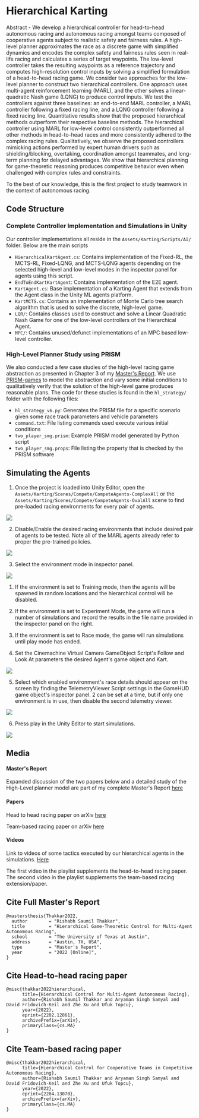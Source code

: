 # Hierarchical Karting
Abstract - We develop a hierarchical controller for head-to-head
autonomous racing and autonomous racing amongst teams composed of cooperative agents subject to realistic safety and fairness rules. 
A high-level planner approximates the race as a
discrete game with simplified dynamics and encodes the complex safety
and fairness rules seen in real-life racing and calculates a series of
target waypoints. The low-level controller takes the resulting waypoints
as a reference trajectory and computes high-resolution control inputs by
solving a simplified formulation of a head-to-head racing game. We
consider two approaches for the low-level planner to construct two
hierarchical controllers. One approach uses multi-agent reinforcement
learning (MARL), and the other solves a linear-quadratic Nash game
(LQNG) to produce control inputs. We test the controllers against three
baselines: an end-to-end MARL controller, a MARL controller following a
fixed racing line, and a LQNG controller following a fixed racing line.
Quantitative results show that the proposed hierarchical methods
outperform their respective baseline methods. The hierarchical
controller using MARL for low-level control consistently outperformed
all other methods in head-to-head races and more consistently adhered to
the complex racing rules. Qualitatively, we observe the proposed
controllers mimicking actions performed by expert human drivers such as
shielding/blocking, overtaking, coordination amongst teammates, and long-term planning for delayed
advantages. We show that hierarchical planning for game-theoretic
reasoning produces competitive behavior even when challenged with
complex rules and constraints.

To the best of our knowledge, this is the first project to study teamwork in the context of autonomous racing. 

## Code Structure

### Complete Controller Implementation and Simulations in Unity 
Our controller implementations all reside in the
`Assets/Karting/Scripts/AI/` folder. Below are the main scripts
- `HierarchicalKartAgent.cs`: Contains implementation of the Fixed-RL,
  the MCTS-RL, Fixed-LQNG, and MCTS-LQNG agents depending on the
  selected high-level and low-level modes in the inspector panel for
  agents using this script.
- `EndToEndKartKartAgent`: Contains implementation of the E2E agent.
- `KartAgent.cs`: Base implementation of a Karting Agent that extends
  from the Agent class in the Unity ML agents platform.
- `KartMCTS.cs`: Contains an implementation of Monte Carlo tree search
  algorithm that is used to solve the discrete, high-level game. 
- `LQR/`: Contains classes used to construct and solve a Linear
  Quadratic Nash Game for one of the low-level controllers of the
  Hierarchical Agent.
- `MPC/`: Contains unused/defunct implementations of an MPC based
  low-level controller.

### High-Level Planner Study using PRISM
We also conducted a few case studies of the high-level racing game
abstraction as presented in Chapter 3 of my
[Master's Report](./THAKKAR-MASTERSREPORT-2022.pdf). We use
[PRISM-games](https://www.prismmodelchecker.org/games/) to model the
abstraction and vary some initial conditions to qualitatively verify
that the solution of the high-level game produces reasonable plans. The
code for these studies is found in the `hl_strategy/` folder with the
following files: 

- `hl_strategy_v6.py`: Generates the PRISM file for a
specific scenario given some race track parameters and vehicle
parameters 
- `command.txt`: File listing commands used execute various initial
  conditions
- `two_player_smg.prism`: Example PRISM model generated by Python script
- `two_player_smg.props`: File listing the property that is checked by
  the PRISM software

## Simulating the Agents

1. Once the project is loaded into Unity Editor, open the
   `Assets/Karting/Scenes/Compete/CompeteAgents-ComplexAll` or the
   `Assets/Karting/Scenes/Compete/CompeteAgents-OvalAll` scene to find
   pre-loaded racing environments for every pair of agents.

![](./readme_images/SceneListing.png)

2. Disable/Enable the desired racing environments that include desired
   pair of agents to be tested. Note all of the MARL agents already
   refer to proper the pre-trained policies.

![](./readme_images/EnvEnable.png)

3. Select the environment mode in inspector panel. 
    
![](./readme_images/EnvModeSelect.png)

   1.  If the environment is set to Training mode, then the agents will
       be spawned in random locations and the hierarchical control will
       be disabled.
    
   2.  If the environment is set to Experiment Mode, the game will run a
       number of simulations and record the results in the file name
       provided in the inspector panel on the right.
    
   3.  If the environment is set to Race mode, the game will run
       simulations until play mode has ended.
     
4. Set the Cinemachine Virtual Camera GameObject Script's Follow and Look At parameters the desired Agent's game
   object and Kart.

![](./readme_images/CameraSetup.png)


5. Select which enabled environment's race details should appear on the
   screen by finding the TelemetryViewer Script settings in the GameHUD
   game object's inspector panel. 2 can be set at a time, but if only one environment is in use, then disable the second telemetry viewer.

![](./readme_images/TelemetryViewerSetup.png)

6. Press play in the Unity Editor to start simulations.

![](./readme_images/RunGame.gif)

## Media
#### Master's Report
Expanded discussion of the two papers below and a detailed study of the
High-Level planner model are part of my complete Master's Report
[here](./THAKKAR-MASTERSREPORT-2022.pdf)

#### Papers
Head to head racing paper on arXiv [here](https://arxiv.org/abs/2202.12861) 

Team-based racing paper on arXiv [here](https://arxiv.org/abs/2204.13070) 

#### Videos
Link to videos of some tactics executed by our hierarchical agents in
the simulations.
[Here](https://www.youtube.com/playlist?list=PLEkfZ4KJSCcG4yGWD7K5ENGXW5nBPYiF1)

The first video in the playlist supplements the head-to-head racing
paper. The second video in the playlist supplements the team-based
racing extension/paper.

## Cite Full Master's Report
```
@mastersthesis{Thakkar2022,
  author        = "Rishabh Saumil Thakkar",
  title         = "Hierarchical Game-Theoretic Control for Multi-Agent Autonomous Racing",
  school        = "The University of Texas at Austin",
  address       = "Austin, TX, USA",
  type          = "Master's Report",
  year          = "2022 [Online]",
}
```

## Cite Head-to-head racing paper
```
@misc{thakkar2022hierarchical,
      title={Hierarchical Control for Multi-Agent Autonomous Racing}, 
      author={Rishabh Saumil Thakkar and Aryaman Singh Samyal and David Fridovich-Keil and Zhe Xu and Ufuk Topcu},
      year={2022},
      eprint={2202.12861},
      archivePrefix={arXiv},
      primaryClass={cs.MA}
}
```
## Cite Team-based racing paper
```
@misc{thakkar2022hierarchical,
      title={Hierarchical Control for Cooperative Teams in Competitive Autonomous Racing}, 
      author={Rishabh Saumil Thakkar and Aryaman Singh Samyal and David Fridovich-Keil and Zhe Xu and Ufuk Topcu},
      year={2022},
      eprint={2204.13070},
      archivePrefix={arXiv},
      primaryClass={cs.MA}
}
```

